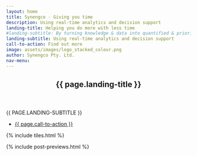 ```yaml
---
layout: home
title: Synengco - Giving you time
description: Using real-time analytics and decision support
landing-title: Helping you do more with less time
#landing-subtitle: By turning knowledge & data into quantified & prioritised actions
landing-subtitle: Using real-time analytics and decision support
call-to-action: Find out more
image: assets/images/logo_stacked_colour.png
author: Synengco Pty. Ltd.
nav-menu:
---
```


<!-- Banner -->
<section id="banner" class="major">
	<div class="inner">
		<header class="major">
			<h1>{{ page.landing-title }}</h1>
		</header>
		<div class="content">
			<p style="text-transform: uppercase;">{{ page.landing-subtitle }}</p>
			<ul class="actions">
				<li><a href="#one" class="button next scrolly">{{ page.call-to-action }}</a></li>
			</ul>
		</div>
	</div>
</section>

<!-- Main -->
<div id="main">

<!-- One -->
{% include tiles.html %}

<!-- Two -->
{% include post-previews.html %}

</div>
